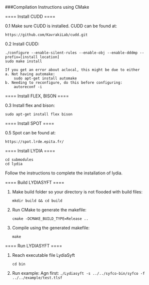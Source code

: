 ###Compilation Instructions using CMake

==== Install CUDD ====

0.1 Make sure CUDD is installed. CUDD can be found at: 

    https://github.com/KavrakiLab/cudd.git

0.2 Install CUDD:

    ./configure --enable-silent-rules --enable-obj --enable-dddmp --prefix=[install location]
    sudo make install

    If you get an error about aclocal, this might be due to either
    a. Not having automake:
        sudo apt-get install automake
    b. Needing to reconfigure, do this before configuring:
        autoreconf -i


==== Install FLEX, BISON ====

0.3 Install flex and bison:

    sudo apt-get install flex bison



==== Install SPOT ====

0.5 Spot can be found at:

    https://spot.lrde.epita.fr/


==== Install LYDIA ====

    cd submodules
    cd lydia

Follow the instructions to complete the installation of lydia.


==== Build LYDIASYFT ====

1. Make build folder so your directory is not flooded with build files:

    ```mkdir build && cd build```

3. Run CMake to generate the makefile:

    ```cmake -DCMAKE_BUILD_TYPE=Release ..```

4. Compile using the generated makefile:

    ```make```

==== Run LYDIASYFT ====

1. Reach executable file LydiaSyft

   ```cd bin```

2. Run example:
   Agn first: ```./Lydiasyft -s ../../syfco-bin/syfco -f ../../example/test.tlsf```

